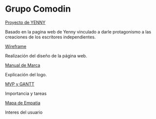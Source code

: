 <!DOCTYPE html>
<html lang="en">
<head>
  <meta charset="UTF-8">
  <meta name="viewport" content="width=device-width, initial-scale=1.0">
</head>
<body> 
  
<h1>Grupo Comodin</h1>
<a href="https://yenny-eight.vercel.app/" target="_blank"> Proyecto de YENNY </a>
<p>Basado en la pagina web de Yenny vinculado a darle protagonismo a las creaciones de los escritores independientes.</p>
  
<a href="https://www.figma.com/design/4zVkUsxBTtYJd8BW2qzoa4/Wireframe---YENNY?node-id=0-1&t=wvvYnmpbqy2ic2Jj-0" target="_blank"> Wireframe </a>
<p>Realización del diseño de la página web.</p>

<a href="https://www.figma.com/design/x2wgzXkN4cuzudBU5wR7gg/Untitled?node-id=0-1&t=Bh56EMZMXGevuXG1-0" target="_blank"> Manual de Marca </a>
<p>Explicación del logo.</p>

<a href="[https://www.figma.com/design/x2wgzXkN4cuzudBU5wR7gg/Untitled?node-id=0-1&t=Bh56EMZMXGevuXG1-0](https://docs.google.com/spreadsheets/d/1TsjiZQOwwUZh4opOhW37SMYAa2L2qq-kEpzd2ktKLgg/edit?usp=sharing)" target="_blank"> MVP y GANTT </a>
<p>Importancia y tareas</p>

<a href="[https://www.figma.com/design/x2wgzXkN4cuzudBU5wR7gg/Untitled?node-id=0-1&t=Bh56EMZMXGevuXG1-0](https://docs.google.com/spreadsheets/d/1TsjiZQOwwUZh4opOhW37SMYAa2L2qq-kEpzd2ktKLgg/edit?usp=sharing)" target="_blank"> Mapa de Empatia </a>
<p>Interes del usuario</p>
</body>
</html>
